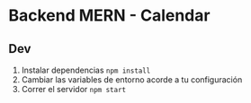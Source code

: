 # Backend MERN - Calendar

## Dev

1. Instalar dependencias `npm install`
2. Cambiar las variables de entorno acorde a tu configuración
3. Correr el servidor `npm start`